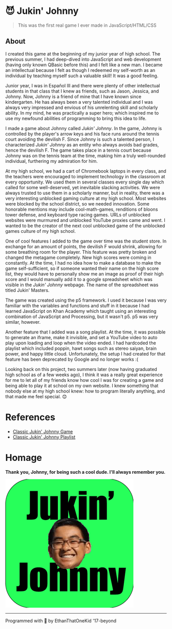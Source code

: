 # 😈 Jukin' Johnny

> This was the first real game I ever made in JavaScript/HTML/CSS

## About
I created this game at the beginning of my junior year of high school. The previous summer, I had deep-dived into JavaScript and web development (having only known QBasic before this) and I felt like a new man. I became an intellectual because I felt as though I redeemed my self-worth as an individual by teaching myself such a valuable skill! It was a good feeling.

Junior year, I was in Español III and there were plenty of other intellectual students in that class that I knew as friends, such as Jason, Jessica, and Johnny. Now, Johnny is a friend of mine that I have known since kindergarten. He has always been a very talented individual and I was always very impressed and envious of his unrelenting skill and scholarly ability. In my mind, he was practically a super hero; which inspired me to use my newfound abilities of programming to bring this idea to life.

I made a game about Johnny called *Jukin' Johnny*. In the game, Johnny is controlled by the player's arrow keys and his face runs around the tennis court avoiding the devilish F. Since Johnny is such a talented person, I characterized *Jukin' Johnny* as an entity who always avoids bad grades, hence the devilish F. The game takes place in a tennis court because Johnny was on the tennis team at the time, making him a truly well-rounded individual, furthering my admiration for him.

At my high school, we had a cart of Chromebook laptops in every class, and the teachers were encouraged to implement technology in the classroom at every opportunity. We used them in several classes every single day which called for some well-deserved, yet inevitable slacking activities. We were always trusted to use them in a scholarly manner, but in reality, there was a very interesting unblocked gaming culture at my high school. Most websites were blocked by the school district, so we needed innovation. Some honorable mentions may include cool-math-games, renditions of bloons tower defense, and keyboard type racing games. URLs of unblocked websites were murmured and unblocked YouTube proxies came and went. I wanted to be the creator of the next cool unblocked game of the unblocked games culture of my high school.

One of cool features I added to the game over time was the student store. In exchange for an amount of points, the devilish F would shrink, allowing for some breathing room for the player. This feature was pretty broken and changed the metagame completely. New high scores were coming in constantly. At the time, I had no idea how to make a database to make the game self-sufficient, so if someone wanted their name on the high score list, they would have to personally show me an image as proof of their high score and I would manually add it to a google spreadsheet which was visible in the *Jukin' Johnny* webpage. The name of the spreadsheet was titled Jukin' Masters.

The game was created using the p5 framework. I used it because I was very familiar with the variables and functions and stuff in it because I had learned JavaScript on Khan Academy which taught using an interesting combination of JavaScript and Processing, but it wasn't p5. p5 was very similar, however.

Another feature that I added was a song playlist. At the time, it was possible to generate an iframe, make it invisible, and set a YouTube video to auto play upon loading and loop when the video ended. I had hardcoded the playlist which included poppin, hawt songs such as stereo saiyan, brain power, and happy little cloud. Unfortunately, the setup I had created for that feature has been deprecated by Google and no longer works :(

Looking back on this project, two summers later (now having graduated high school as of a few weeks ago), I think it was a really great experience for me to let all of my friends know how cool I was for creating a game and being able to play it at school on my own website. I knew something that nobody else at my high school knew: how to program literally anything, and that made me feel special. 😊

# References
* [Classic Jukin' Johnny Game](http://ethandavidson.com/johnny/)
* [Classic Jukin' Johnny Playlist](https://www.youtube.com/playlist?list=PLRp2rkzizk-jb7jrxz7Di7-325xrVt889)

# Homage
**Thank you, Johnny, for being such a cool dude. I'll always remember you.**

![johnny](johnny-logo.gif)

---

Programmed with 💖 by EthanThatOneKid '17-beyond
